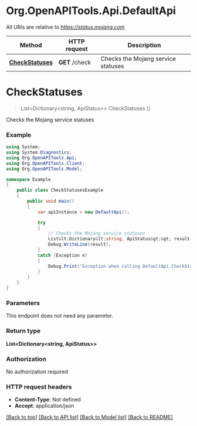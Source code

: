 # Org.OpenAPITools.Api.DefaultApi

All URIs are relative to *https://status.mojang.com*

Method | HTTP request | Description
------------- | ------------- | -------------
[**CheckStatuses**](DefaultApi.md#checkstatuses) | **GET** /check | Checks the Mojang service statuses


<a name="checkstatuses"></a>
# **CheckStatuses**
> List<Dictionary<string, ApiStatus>> CheckStatuses ()

Checks the Mojang service statuses

### Example
```csharp
using System;
using System.Diagnostics;
using Org.OpenAPITools.Api;
using Org.OpenAPITools.Client;
using Org.OpenAPITools.Model;

namespace Example
{
    public class CheckStatusesExample
    {
        public void main()
        {
            var apiInstance = new DefaultApi();

            try
            {
                // Checks the Mojang service statuses
                List&lt;Dictionary&lt;string, ApiStatus&gt;&gt; result = apiInstance.CheckStatuses();
                Debug.WriteLine(result);
            }
            catch (Exception e)
            {
                Debug.Print("Exception when calling DefaultApi.CheckStatuses: " + e.Message );
            }
        }
    }
}
```

### Parameters
This endpoint does not need any parameter.

### Return type

**List<Dictionary<string, ApiStatus>>**

### Authorization

No authorization required

### HTTP request headers

 - **Content-Type**: Not defined
 - **Accept**: application/json

[[Back to top]](#) [[Back to API list]](../README.md#documentation-for-api-endpoints) [[Back to Model list]](../README.md#documentation-for-models) [[Back to README]](../README.md)

